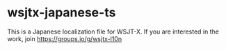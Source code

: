 # wsjtx-japanese-ts
This is a Japanese localization file for WSJT-X.
If you are interested in the work, join https://groups.io/g/wsjtx-l10n

